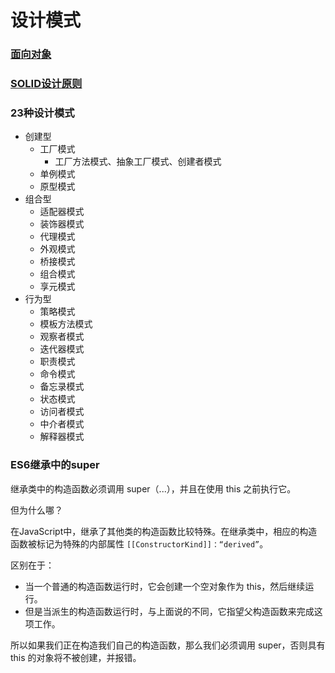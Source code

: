 # 设计模式

### [面向对象](面向对象.md)

### [SOLID设计原则](设计原则.md)

### 23种设计模式
 - 创建型
   - 工厂模式
     - 工厂方法模式、抽象工厂模式、创建者模式
   - 单例模式
   - 原型模式
 - 组合型
   - 适配器模式
   - 装饰器模式
   - 代理模式
   - 外观模式
   - 桥接模式
   - 组合模式
   - 享元模式
 - 行为型
   - 策略模式
   - 模板方法模式
   - 观察者模式
   - 迭代器模式
   - 职责模式
   - 命令模式
   - 备忘录模式
   - 状态模式
   - 访问者模式
   - 中介者模式
   - 解释器模式



### ES6继承中的super
继承类中的构造函数必须调用 super（...），并且在使用 this 之前执行它。

但为什么哪？

在JavaScript中，继承了其他类的构造函数比较特殊。在继承类中，相应的构造函数被标记为特殊的内部属性 `[[ConstructorKind]]：“derived”`。

区别在于：

 - 当一个普通的构造函数运行时，它会创建一个空对象作为 this，然后继续运行。
 - 但是当派生的构造函数运行时，与上面说的不同，它指望父构造函数来完成这项工作。

所以如果我们正在构造我们自己的构造函数，那么我们必须调用 super，否则具有 this 的对象将不被创建，并报错。